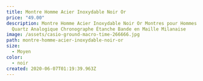 ```yaml
---
title: Montre Homme Acier Inoxydable Noir Or
price: "49.00"
description: Montre Homme Acier Inoxydable Noir Or Montres pour Hommes élégant
  Quartz Analogique Chronographe Étanche Bande en Maille Milanaise
image: /assets/casio-ground-macro-time-266666.jpg
path: montre-homme-acier-inoxydable-noir-or
size:
  - Moyen
color:
  - noir
created: 2020-06-07T01:19:39.963Z
---
```

